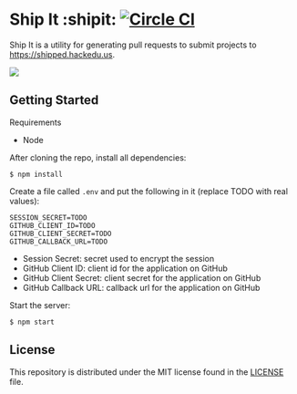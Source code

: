 # Ship It :shipit: [![Circle CI](https://circleci.com/gh/hackedu/shipit.svg?style=svg)](https://circleci.com/gh/hackedu/shipit)

Ship It is a utility for generating pull requests to submit projects to
https://shipped.hackedu.us.

![](http://i.imgur.com/NJmlsS6.jpg)

## Getting Started

Requirements

* Node

After cloning the repo, install all dependencies:

    $ npm install

Create a file called `.env` and put the following in it (replace TODO with real
values):

```
SESSION_SECRET=TODO
GITHUB_CLIENT_ID=TODO
GITHUB_CLIENT_SECRET=TODO
GITHUB_CALLBACK_URL=TODO
```

* Session Secret: secret used to encrypt the session
* GitHub Client ID: client id for the application on GitHub
* GitHub Client Secret: client secret for the application on GitHub
* GitHub Callback URL: callback url for the application on GitHub

Start the server:

    $ npm start

## License

This repository is distributed under the MIT license found in the
[LICENSE](./LICENSE) file.
